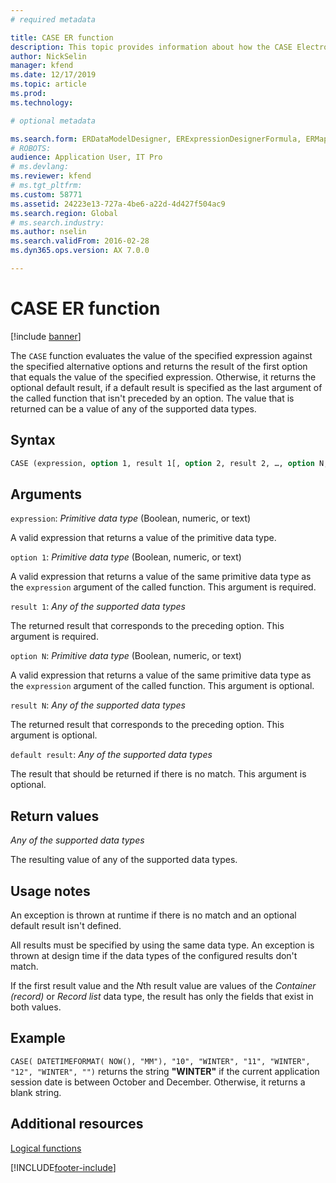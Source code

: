 ```yaml
---
# required metadata

title: CASE ER function
description: This topic provides information about how the CASE Electronic reporting (ER) function is used.
author: NickSelin
manager: kfend
ms.date: 12/17/2019
ms.topic: article
ms.prod: 
ms.technology: 

# optional metadata

ms.search.form: ERDataModelDesigner, ERExpressionDesignerFormula, ERMappedFormatDesigner, ERModelMappingDesigner
# ROBOTS: 
audience: Application User, IT Pro
# ms.devlang: 
ms.reviewer: kfend
# ms.tgt_pltfrm: 
ms.custom: 58771
ms.assetid: 24223e13-727a-4be6-a22d-4d427f504ac9
ms.search.region: Global
# ms.search.industry: 
ms.author: nselin
ms.search.validFrom: 2016-02-28
ms.dyn365.ops.version: AX 7.0.0

---
```


# CASE ER function

[!include [banner](../includes/banner.md)]

The `CASE` function evaluates the value of the specified expression against the specified alternative options and returns the result of the first option that equals the value of the specified expression. Otherwise, it returns the optional default result, if a default result is specified as the last argument of the called function that isn't preceded by an option. The value that is returned can be a value of any of the supported data types.

## Syntax

```vb
CASE (expression, option 1, result 1[, option 2, result 2, …, option N, result N, default result])
```

## Arguments

`expression`: *Primitive data type* (Boolean, numeric, or text)

A valid expression that returns a value of the primitive data type.

`option 1`: *Primitive data type* (Boolean, numeric, or text)

A valid expression that returns a value of the same primitive data type as the `expression` argument of the called function. This argument is required.

`result 1`: *Any of the supported data types*

The returned result that corresponds to the preceding option. This argument is required.

`option N`: *Primitive data type* (Boolean, numeric, or text)

A valid expression that returns a value of the same primitive data type as the `expression` argument of the called function. This argument is optional.

`result N`: *Any of the supported data types*

The returned result that corresponds to the preceding option. This argument is optional.

`default result`: *Any of the supported data types*

The result that should be returned if there is no match. This argument is optional.

## Return values

*Any of the supported data types*

The resulting value of any of the supported data types.

## Usage notes

An exception is thrown at runtime if there is no match and an optional default result isn't defined.

All results must be specified by using the same data type. An exception is thrown at design time if the data types of the configured results don't match.

If the first result value and the *N*th result value are values of the *Container (record)* or *Record list* data type, the result has only the fields that exist in both values.

## Example

`CASE( DATETIMEFORMAT( NOW(), "MM"), "10", "WINTER", "11", "WINTER", "12", "WINTER", "")` returns the string **"WINTER"** if the current application session date is between October and December. Otherwise, it returns a blank string.

## Additional resources

[Logical functions](er-functions-category-logical.md)


[!INCLUDE[footer-include](../../../includes/footer-banner.md)]